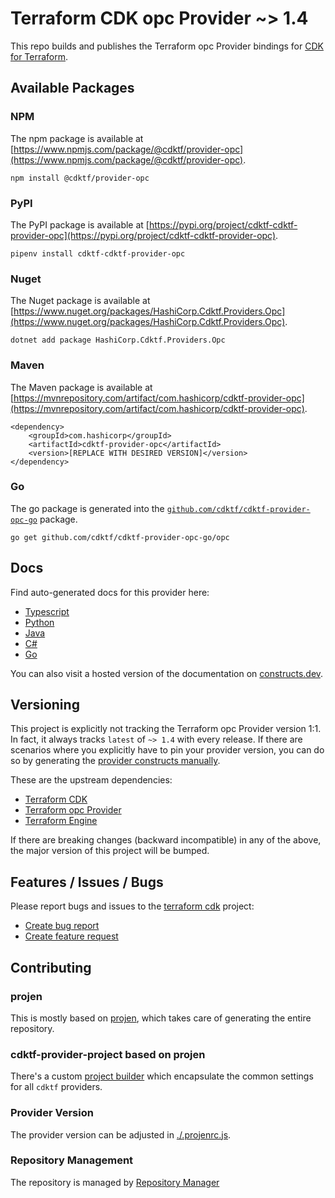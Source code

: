 
# Terraform CDK opc Provider ~> 1.4

This repo builds and publishes the Terraform opc Provider bindings for [CDK for Terraform](https://cdk.tf).

## Available Packages

### NPM

The npm package is available at [https://www.npmjs.com/package/@cdktf/provider-opc](https://www.npmjs.com/package/@cdktf/provider-opc).

`npm install @cdktf/provider-opc`

### PyPI

The PyPI package is available at [https://pypi.org/project/cdktf-cdktf-provider-opc](https://pypi.org/project/cdktf-cdktf-provider-opc).

`pipenv install cdktf-cdktf-provider-opc`

### Nuget

The Nuget package is available at [https://www.nuget.org/packages/HashiCorp.Cdktf.Providers.Opc](https://www.nuget.org/packages/HashiCorp.Cdktf.Providers.Opc).

`dotnet add package HashiCorp.Cdktf.Providers.Opc`

### Maven

The Maven package is available at [https://mvnrepository.com/artifact/com.hashicorp/cdktf-provider-opc](https://mvnrepository.com/artifact/com.hashicorp/cdktf-provider-opc).

```
<dependency>
    <groupId>com.hashicorp</groupId>
    <artifactId>cdktf-provider-opc</artifactId>
    <version>[REPLACE WITH DESIRED VERSION]</version>
</dependency>
```


### Go

The go package is generated into the [`github.com/cdktf/cdktf-provider-opc-go`](https://github.com/cdktf/cdktf-provider-opc-go) package.

`go get github.com/cdktf/cdktf-provider-opc-go/opc`

## Docs

Find auto-generated docs for this provider here: 

- [Typescript](./docs/API.typescript.md)
- [Python](./docs/API.python.md)
- [Java](./docs/API.java.md)
- [C#](./docs/API.csharp.md)
- [Go](./docs/API.go.md)

You can also visit a hosted version of the documentation on [constructs.dev](https://constructs.dev/packages/@cdktf/provider-opc).

## Versioning

This project is explicitly not tracking the Terraform opc Provider version 1:1. In fact, it always tracks `latest` of `~> 1.4` with every release. If there are scenarios where you explicitly have to pin your provider version, you can do so by generating the [provider constructs manually](https://cdk.tf/imports).

These are the upstream dependencies:

- [Terraform CDK](https://cdk.tf)
- [Terraform opc Provider](https://github.com/terraform-providers/terraform-provider-opc)
- [Terraform Engine](https://terraform.io)

If there are breaking changes (backward incompatible) in any of the above, the major version of this project will be bumped.

## Features / Issues / Bugs

Please report bugs and issues to the [terraform cdk](https://cdk.tf) project:

- [Create bug report](https://cdk.tf/bug)
- [Create feature request](https://cdk.tf/feature)

## Contributing

### projen

This is mostly based on [projen](https://github.com/eladb/projen), which takes care of generating the entire repository.

### cdktf-provider-project based on projen

There's a custom [project builder](https://github.com/hashicorp/cdktf-provider-project) which encapsulate the common settings for all `cdktf` providers.

### Provider Version

The provider version can be adjusted in [./.projenrc.js](./.projenrc.js).

### Repository Management

The repository is managed by [Repository Manager](https://github.com/hashicorp/cdktf-repository-manager/)
